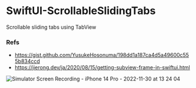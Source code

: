 # SwiftUI-ScrollableSlidingTabs
Scrollable sliding tabs using TabView

### Refs
- https://gist.github.com/YusukeHosonuma/198dd1a187ca4d5a49600c555b834ccd
- https://jierong.dev/ja/2020/08/15/getting-subview-frame-in-swiftui.html

![Simulator Screen Recording - iPhone 14 Pro - 2022-11-30 at 13 24 04](https://user-images.githubusercontent.com/114917347/204707163-a5d93b1c-3bb1-4371-908e-d76780432857.gif)
